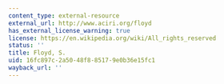 ```yaml
---
content_type: external-resource
external_url: http://www.aciri.org/floyd
has_external_license_warning: true
license: https://en.wikipedia.org/wiki/All_rights_reserved
status: ''
title: Floyd, S.
uid: 16fc897c-2a50-48f8-8517-9e0b36e15fc1
wayback_url: ''
---
```

